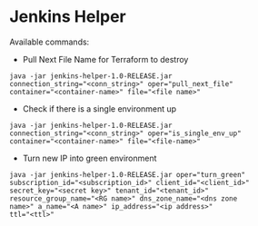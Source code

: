 # Jenkins Helper

Available commands:

* Pull Next File Name for Terraform to destroy

<code>java -jar jenkins-helper-1.0-RELEASE.jar connection_string="\<conn_string\>" oper="pull_next_file" container="\<container-name\>" file="\<file name\>"</code>

* Check if there is a single environment up

<code>java -jar jenkins-helper-1.0-RELEASE.jar connection_string="\<conn_string\>" oper="is_single_env_up" container="\<container-name\>" file="\<file-name\>"</code>

* Turn new IP into green environment

<code>java -jar jenkins-helper-1.0-RELEASE.jar oper="turn_green" subscription_id="\<subscription_id\>" client_id="\<client_id\>" secret_key="\<secret key\>" tenant_id="\<tenant_id\>" resource_group_name="\<RG name\>" dns_zone_name="\<dns zone name\>" a_name="\<A name\>" ip_address="\<ip address\>" ttl="\<ttl\>"</code>